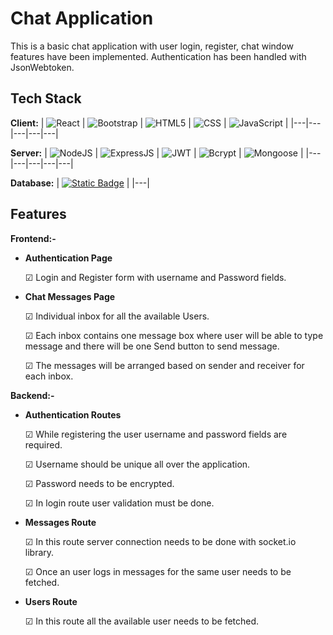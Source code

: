 # Chat Application

This is a basic chat application with user login, register, chat window features have been implemented. Authentication has been handled with JsonWebtoken.

## Tech Stack

**Client:**
| ![React](https://img.shields.io/badge/React-212121?logo=react&labelColor=black) | ![Bootstrap](https://img.shields.io/badge/Bootstrap-212121?logo=bootstrap&labelColor=white) | ![HTML5](https://img.shields.io/badge/HTML-212121?logo=html5&labelColor=white) | ![CSS](https://img.shields.io/badge/CSS-212121?logo=css3&labelColor=grey) | ![JavaScript](https://img.shields.io/badge/JavaScript-212121?logo=javascript&labelColor=grey) |
|---|---|---|---|---|

**Server:**
| ![NodeJS](https://img.shields.io/badge/NodeJS-212121?logo=nodedotjs&labelColor=grey) | ![ExpressJS](https://img.shields.io/badge/ExpressJS-212121?logo=express&labelColor=grey) | ![JWT](https://img.shields.io/badge/JWT-212121?logo=auth0&labelColor=white) | ![Bcrypt](https://img.shields.io/badge/Bcrypt-212121?logo=cryptpad&labelColor=whiblablackckte) | ![Mongoose](https://img.shields.io/badge/Mongoose-212121?logo=mongoose&labelColor=black) |
|---|---|---|---|---|

**Database:**
| [![Static Badge](https://img.shields.io/badge/MongoDB-212121?logo=mongodb&labelColor=grey)](#) |
|---|

## Features

**Frontend:-**

-   **Authentication Page**

    ☑ Login and Register form with username and Password fields.

-   **Chat Messages Page**

    ☑ Individual inbox for all the available Users.

    ☑ Each inbox contains one message box where user will be able to type message and there will be one Send button to send message.

    ☑ The messages will be arranged based on sender and receiver for each inbox.

**Backend:-**

-   **Authentication Routes**

    ☑ While registering the user username and password fields are required.

    ☑ Username should be unique all over the application.

    ☑ Password needs to be encrypted.

    ☑ In login route user validation must be done.

-   **Messages Route**

    ☑ In this route server connection needs to be done with socket.io library.

    ☑ Once an user logs in messages for the same user needs to be fetched.

-   **Users Route**

    ☑ In this route all the available user needs to be fetched.
